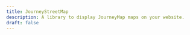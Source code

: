 ```yaml
---
title: JourneyStreetMap
description: A library to display JourneyMap maps on your website.
draft: false
---
```

